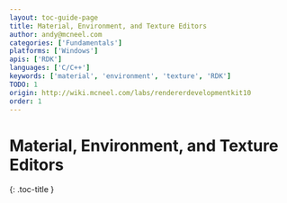 ```yaml
---
layout: toc-guide-page
title: Material, Environment, and Texture Editors
author: andy@mcneel.com
categories: ['Fundamentals']
platforms: ['Windows']
apis: ['RDK']
languages: ['C/C++']
keywords: ['material', 'environment', 'texture', 'RDK']
TODO: 1
origin: http://wiki.mcneel.com/labs/rendererdevelopmentkit10
order: 1
---
```



# Material, Environment, and Texture Editors
{: .toc-title }
